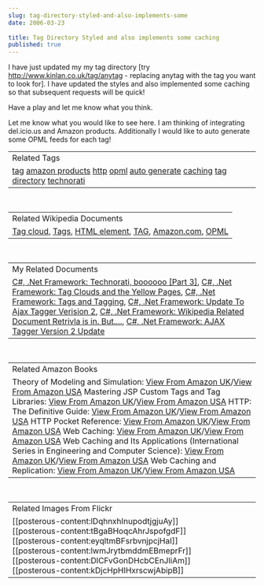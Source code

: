 ```yaml
---
slug: tag-directory-styled-and-also-implements-some
date: 2006-03-23
 
title: Tag Directory Styled and also implements some caching
published: true
---
```

I have just updated my my tag directory [try <a href="http://www.kinlan.co.uk/tag/anytag">http://www.kinlan.co.uk/tag/anytag</a> - replacing anytag with the tag you want to look for].  I have updated the styles and also implemented some caching so that subsequent requests will be quick!<p />Have a play and let me know what you think.<p />Let me know what you would like to see here.  I am thinking of integrating del.icio.us and Amazon products.  Additionally I would like to auto generate some OPML feeds for each tag!<p /><table class="TechnoratiHead TagHeader">
<tr><td>Related Tags</td></tr>
<tr class="Technorati"><td>
<a href="http://www.kinlan.co.uk/tag/tag" class="Tag" rel="tag">tag</a> <a href="http://www.kinlan.co.uk/tag/amazon%20products" class="Tag" rel="tag">amazon products</a> <a href="http://www.kinlan.co.uk/tag/http" class="Tag" rel="tag">http</a> <a href="http://www.kinlan.co.uk/tag/opml" class="Tag" rel="tag">opml</a> <a href="http://www.kinlan.co.uk/tag/auto%20generate" class="Tag" rel="tag">auto generate</a> <a href="http://www.kinlan.co.uk/tag/caching" class="Tag" rel="tag">caching</a> <a href="http://www.kinlan.co.uk/tag/tag%20directory" class="Tag" rel="tag">tag directory</a> <a href="http://www.kinlan.co.uk/tag/technorati" class="Tag" rel="tag">technorati</a>
</td></tr>
</table><br /><table class="TechnoratiHead TagHeader">
<tr><td>Related Wikipedia Documents</td></tr>
<tr class="Technorati"><td>
<a href="http://en.wikipedia.org/wiki/Tag_cloud" class="Tag" rel="tag">Tag cloud</a>, <a href="http://en.wikipedia.org/wiki/Tags" class="Tag" rel="tag">Tags</a>, <a href="http://en.wikipedia.org/wiki/HTML_element" class="Tag" rel="tag">HTML element</a>, <a href="http://en.wikipedia.org/wiki/TAG" class="Tag" rel="tag">TAG</a>, <a href="http://en.wikipedia.org/wiki/Amazon.ca" class="Tag" rel="tag">Amazon.com</a>, <a href="http://en.wikipedia.org/wiki/OPML" class="Tag" rel="tag">OPML</a>
</td></tr>
</table><br /><table class="TechnoratiHead TagHeader">
<tr><td>My Related Documents</td></tr>
<tr class="Technorati"><td>
<a href="http://www.kinlan.co.uk/2005/09/technorati-boooooo-part-3.html" class="Tag" rel="tag">C#, .Net Framework: Technorati, boooooo [Part 3]</a>, <a href="http://www.kinlan.co.uk/2005/11/tag-clouds-and-yellow-pages.html" class="Tag" rel="tag">C#, .Net Framework: Tag Clouds and the Yellow Pages</a>, <a href="http://www.kinlan.co.uk/2005/10/tags-and-tagging.html" class="Tag" rel="tag">C#, .Net Framework: Tags and Tagging</a>, <a href="http://www.kinlan.co.uk/2005/11/update-to-ajax-tagger-verision-2.html" class="Tag" rel="tag">C#, .Net Framework: Update To Ajax Tagger Verision 2</a>, <a href="http://www.kinlan.co.uk/2005/10/wikipedia-related-document-retrivla-is.html" class="Tag" rel="tag">C#, .Net Framework: Wikipedia Related Document Retrivla is in. But....</a>, <a href="http://www.kinlan.co.uk/2005/11/ajax-tagger-version-2-update.html" class="Tag" rel="tag">C#, .Net Framework: AJAX Tagger Version 2 Update</a>
</td></tr>
</table><br /><table class="TechnoratiHead TagHeader">
<tr><td>Related Amazon Books</td></tr>
<tr class="Technorati"><td>Theory of Modeling and Simulation: <a href="http://www.amazon.co.uk/exec/obidos/redirect?tag=cnetfra-21&amp;link_code=xm2&amp;camp=2025&amp;creative=165953&amp;path=http://www.amazon.co.uk/gp/redirect.html%253fASIN=0127784551%2526tag=cnetfra-21%2526lcode=xm2%2526cID=2025%2526ccmID=165953%2526location=/o/ASIN/0127784551%25253FSubscriptionId=0CM2PVF6VAHJQKW5G782" class="Tag" rel="tag">View From Amazon UK</a>/<a href="http://www.amazon.com/exec/obidos/redirect?tag=cnetfra-20&amp;link_code=xm2&amp;camp=2025&amp;creative=165953&amp;path=http://www.amazon.com/gp/redirect.html%253fASIN=0127784551%2526tag=cnetfra-20%2526lcode=xm2%2526cID=2025%2526ccmID=165953%2526location=/o/ASIN/0127784551%25253FSubscriptionId=0CM2PVF6VAHJQKW5G782" class="Tag" rel="tag">View From Amazon USA</a> Mastering JSP Custom Tags and Tag Libraries: <a href="http://www.amazon.co.uk/exec/obidos/redirect?tag=cnetfra-21&amp;link_code=xm2&amp;camp=2025&amp;creative=165953&amp;path=http://www.amazon.co.uk/gp/redirect.html%253fASIN=0471213039%2526tag=cnetfra-21%2526lcode=xm2%2526cID=2025%2526ccmID=165953%2526location=/o/ASIN/0471213039%25253FSubscriptionId=0CM2PVF6VAHJQKW5G782" class="Tag" rel="tag">View From Amazon UK</a>/<a href="http://www.amazon.com/exec/obidos/redirect?tag=cnetfra-20&amp;link_code=xm2&amp;camp=2025&amp;creative=165953&amp;path=http://www.amazon.com/gp/redirect.html%253fASIN=0471213039%2526tag=cnetfra-20%2526lcode=xm2%2526cID=2025%2526ccmID=165953%2526location=/o/ASIN/0471213039%25253FSubscriptionId=0CM2PVF6VAHJQKW5G782" class="Tag" rel="tag">View From Amazon USA</a> HTTP: The Definitive Guide: <a href="http://www.amazon.co.uk/exec/obidos/redirect?tag=cnetfra-21&amp;link_code=xm2&amp;camp=2025&amp;creative=165953&amp;path=http://www.amazon.co.uk/gp/redirect.html%253fASIN=1565925092%2526tag=cnetfra-21%2526lcode=xm2%2526cID=2025%2526ccmID=165953%2526location=/o/ASIN/1565925092%25253FSubscriptionId=0CM2PVF6VAHJQKW5G782" class="Tag" rel="tag">View From Amazon UK</a>/<a href="http://www.amazon.com/exec/obidos/redirect?tag=cnetfra-20&amp;link_code=xm2&amp;camp=2025&amp;creative=165953&amp;path=http://www.amazon.com/gp/redirect.html%253fASIN=1565925092%2526tag=cnetfra-20%2526lcode=xm2%2526cID=2025%2526ccmID=165953%2526location=/o/ASIN/1565925092%25253FSubscriptionId=0CM2PVF6VAHJQKW5G782" class="Tag" rel="tag">View From Amazon USA</a> HTTP Pocket Reference: <a href="http://www.amazon.co.uk/exec/obidos/redirect?tag=cnetfra-21&amp;link_code=xm2&amp;camp=2025&amp;creative=165953&amp;path=http://www.amazon.co.uk/gp/redirect.html%253fASIN=1565928628%2526tag=cnetfra-21%2526lcode=xm2%2526cID=2025%2526ccmID=165953%2526location=/o/ASIN/1565928628%25253FSubscriptionId=0CM2PVF6VAHJQKW5G782" class="Tag" rel="tag">View From Amazon UK</a>/<a href="http://www.amazon.com/exec/obidos/redirect?tag=cnetfra-20&amp;link_code=xm2&amp;camp=2025&amp;creative=165953&amp;path=http://www.amazon.com/gp/redirect.html%253fASIN=1565928628%2526tag=cnetfra-20%2526lcode=xm2%2526cID=2025%2526ccmID=165953%2526location=/o/ASIN/1565928628%25253FSubscriptionId=0CM2PVF6VAHJQKW5G782" class="Tag" rel="tag">View From Amazon USA</a> Web Caching: <a href="http://www.amazon.co.uk/exec/obidos/redirect?tag=cnetfra-21&amp;link_code=xm2&amp;camp=2025&amp;creative=165953&amp;path=http://www.amazon.co.uk/gp/redirect.html%253fASIN=156592536X%2526tag=cnetfra-21%2526lcode=xm2%2526cID=2025%2526ccmID=165953%2526location=/o/ASIN/156592536X%25253FSubscriptionId=0CM2PVF6VAHJQKW5G782" class="Tag" rel="tag">View From Amazon UK</a>/<a href="http://www.amazon.com/exec/obidos/redirect?tag=cnetfra-20&amp;link_code=xm2&amp;camp=2025&amp;creative=165953&amp;path=http://www.amazon.com/gp/redirect.html%253fASIN=156592536X%2526tag=cnetfra-20%2526lcode=xm2%2526cID=2025%2526ccmID=165953%2526location=/o/ASIN/156592536X%25253FSubscriptionId=0CM2PVF6VAHJQKW5G782" class="Tag" rel="tag">View From Amazon USA</a> Web Caching and Its Applications (International Series in Engineering and Computer Science): <a href="http://www.amazon.co.uk/exec/obidos/redirect?tag=cnetfra-21&amp;link_code=xm2&amp;camp=2025&amp;creative=165953&amp;path=http://www.amazon.co.uk/gp/redirect.html%253fASIN=1402080492%2526tag=cnetfra-21%2526lcode=xm2%2526cID=2025%2526ccmID=165953%2526location=/o/ASIN/1402080492%25253FSubscriptionId=0CM2PVF6VAHJQKW5G782" class="Tag" rel="tag">View From Amazon UK</a>/<a href="http://www.amazon.com/exec/obidos/redirect?tag=cnetfra-20&amp;link_code=xm2&amp;camp=2025&amp;creative=165953&amp;path=http://www.amazon.com/gp/redirect.html%253fASIN=1402080492%2526tag=cnetfra-20%2526lcode=xm2%2526cID=2025%2526ccmID=165953%2526location=/o/ASIN/1402080492%25253FSubscriptionId=0CM2PVF6VAHJQKW5G782" class="Tag" rel="tag">View From Amazon USA</a> Web Caching and Replication: <a href="http://www.amazon.co.uk/exec/obidos/redirect?tag=cnetfra-21&amp;link_code=xm2&amp;camp=2025&amp;creative=165953&amp;path=http://www.amazon.co.uk/gp/redirect.html%253fASIN=0201615703%2526tag=cnetfra-21%2526lcode=xm2%2526cID=2025%2526ccmID=165953%2526location=/o/ASIN/0201615703%25253FSubscriptionId=0CM2PVF6VAHJQKW5G782" class="Tag" rel="tag">View From Amazon UK</a>/<a href="http://www.amazon.com/exec/obidos/redirect?tag=cnetfra-20&amp;link_code=xm2&amp;camp=2025&amp;creative=165953&amp;path=http://www.amazon.com/gp/redirect.html%253fASIN=0201615703%2526tag=cnetfra-20%2526lcode=xm2%2526cID=2025%2526ccmID=165953%2526location=/o/ASIN/0201615703%25253FSubscriptionId=0CM2PVF6VAHJQKW5G782" class="Tag" rel="tag">View From Amazon USA</a>
</td></tr>
</table><br /><table class="TechnoratiHead TagHeader">
<tr><td>Related Images From Flickr</td></tr>
<tr class="Technorati"><td>
<span style="float: left;">[[posterous-content:lDqhnxhInupodtjgjuAy]]</span><span style="float: left;">[[posterous-content:tBgaBHoqcAhrJspofgdF]]</span><span style="float: left;">[[posterous-content:eyqltmBFsrbvnjpcjHaI]]</span><span style="float: left;">[[posterous-content:lwmJrytbmddmEBmeprFr]]</span><span style="float: left;">[[posterous-content:DlCFvGonDHcbCEnJliAm]]</span><span style="float: left;">[[posterous-content:kDjcHpHIHxrscwjAbipB]]</span>
</td></tr>
</table>

